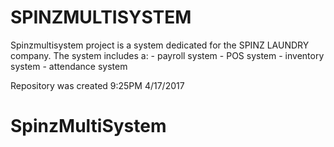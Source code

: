 SPINZMULTISYSTEM
================
Spinzmultisystem project is a system dedicated for the SPINZ LAUNDRY company. The system includes a:
    - payroll system
    - POS system
    - inventory system
    - attendance system

Repository was created 9:25PM 4/17/2017
# SpinzMultiSystem

